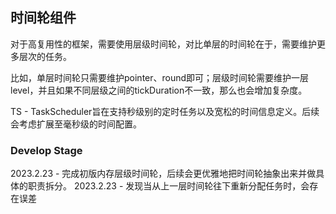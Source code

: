 ## 时间轮组件

对于高复用性的框架，需要使用层级时间轮，对比单层的时间轮在于，需要维护更多层次的任务。

比如，单层时间轮只需要维护pointer、round即可；层级时间轮需要维护一层level，并且如果不同层级之间的tickDuration不一致，那么也会增加复杂度。

TS - TaskScheduler旨在支持秒级别的定时任务以及宽松的时间信息定义。后续会考虑扩展至毫秒级的时间配置。

### Develop Stage
2023.2.23 - 完成初版内存层级时间轮，后续会更优雅地把时间轮抽象出来并做具体的职责拆分。
2023.2.23 - 发现当从上一层时间轮往下重新分配任务时，会存在误差

